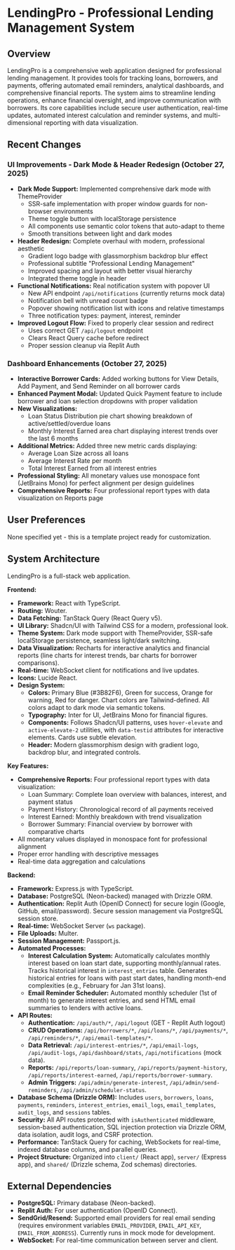 # LendingPro - Professional Lending Management System

## Overview
LendingPro is a comprehensive web application designed for professional lending management. It provides tools for tracking loans, borrowers, and payments, offering automated email reminders, analytical dashboards, and comprehensive financial reports. The system aims to streamline lending operations, enhance financial oversight, and improve communication with borrowers. Its core capabilities include secure user authentication, real-time updates, automated interest calculation and reminder systems, and multi-dimensional reporting with data visualization.

## Recent Changes

### UI Improvements - Dark Mode & Header Redesign (October 27, 2025)
- **Dark Mode Support:** Implemented comprehensive dark mode with ThemeProvider
  - SSR-safe implementation with proper window guards for non-browser environments
  - Theme toggle button with localStorage persistence
  - All components use semantic color tokens that auto-adapt to theme
  - Smooth transitions between light and dark modes
- **Header Redesign:** Complete overhaul with modern, professional aesthetic
  - Gradient logo badge with glassmorphism backdrop blur effect
  - Professional subtitle "Professional Lending Management"
  - Improved spacing and layout with better visual hierarchy
  - Integrated theme toggle in header
- **Functional Notifications:** Real notification system with popover UI
  - New API endpoint `/api/notifications` (currently returns mock data)
  - Notification bell with unread count badge
  - Popover showing notification list with icons and relative timestamps
  - Three notification types: payment, interest, reminder
- **Improved Logout Flow:** Fixed to properly clear session and redirect
  - Uses correct GET `/api/logout` endpoint
  - Clears React Query cache before redirect
  - Proper session cleanup via Replit Auth

### Dashboard Enhancements (October 27, 2025)
- **Interactive Borrower Cards:** Added working buttons for View Details, Add Payment, and Send Reminder on all borrower cards
- **Enhanced Payment Modal:** Updated Quick Payment feature to include borrower and loan selection dropdowns with proper validation
- **New Visualizations:** 
  - Loan Status Distribution pie chart showing breakdown of active/settled/overdue loans
  - Monthly Interest Earned area chart displaying interest trends over the last 6 months
- **Additional Metrics:** Added three new metric cards displaying:
  - Average Loan Size across all loans
  - Average Interest Rate per month
  - Total Interest Earned from all interest entries
- **Professional Styling:** All monetary values use monospace font (JetBrains Mono) for perfect alignment per design guidelines
- **Comprehensive Reports:** Four professional report types with data visualization on Reports page

## User Preferences
None specified yet - this is a template project ready for customization.

## System Architecture
LendingPro is a full-stack web application.

**Frontend:**
-   **Framework:** React with TypeScript.
-   **Routing:** Wouter.
-   **Data Fetching:** TanStack Query (React Query v5).
-   **UI Library:** Shadcn/UI with Tailwind CSS for a modern, professional look.
-   **Theme System:** Dark mode support with ThemeProvider, SSR-safe localStorage persistence, seamless light/dark switching.
-   **Data Visualization:** Recharts for interactive analytics and financial reports (line charts for interest trends, bar charts for borrower comparisons).
-   **Real-time:** WebSocket client for notifications and live updates.
-   **Icons:** Lucide React.
-   **Design System:**
    -   **Colors:** Primary Blue (#3B82F6), Green for success, Orange for warning, Red for danger. Chart colors are Tailwind-defined. All colors adapt to dark mode via semantic tokens.
    -   **Typography:** Inter for UI, JetBrains Mono for financial figures.
    -   **Components:** Follows Shadcn/UI patterns, uses `hover-elevate` and `active-elevate-2` utilities, with `data-testid` attributes for interactive elements. Cards use subtle elevation.
    -   **Header:** Modern glassmorphism design with gradient logo, backdrop blur, and integrated controls.

**Key Features:**
-   **Comprehensive Reports:** Four professional report types with data visualization:
    -   Loan Summary: Complete loan overview with balances, interest, and payment status
    -   Payment History: Chronological record of all payments received
    -   Interest Earned: Monthly breakdown with trend visualization
    -   Borrower Summary: Financial overview by borrower with comparative charts
-   All monetary values displayed in monospace font for professional alignment
-   Proper error handling with descriptive messages
-   Real-time data aggregation and calculations

**Backend:**
-   **Framework:** Express.js with TypeScript.
-   **Database:** PostgreSQL (Neon-backed) managed with Drizzle ORM.
-   **Authentication:** Replit Auth (OpenID Connect) for secure login (Google, GitHub, email/password). Secure session management via PostgreSQL session store.
-   **Real-time:** WebSocket Server (`ws` package).
-   **File Uploads:** Multer.
-   **Session Management:** Passport.js.
-   **Automated Processes:**
    -   **Interest Calculation System:** Automatically calculates monthly interest based on loan start date, supporting monthly/annual rates. Tracks historical interest in `interest_entries` table. Generates historical entries for loans with past start dates, handling month-end complexities (e.g., February for Jan 31st loans).
    -   **Email Reminder Scheduler:** Automated monthly scheduler (1st of month) to generate interest entries, and send HTML email summaries to lenders with active loans.
-   **API Routes:**
    -   **Authentication:** `/api/auth/*`, `/api/logout` (GET - Replit Auth logout)
    -   **CRUD Operations:** `/api/borrowers/*`, `/api/loans/*`, `/api/payments/*`, `/api/reminders/*`, `/api/email-templates/*`.
    -   **Data Retrieval:** `/api/interest-entries/*`, `/api/email-logs`, `/api/audit-logs`, `/api/dashboard/stats`, `/api/notifications` (mock data).
    -   **Reports:** `/api/reports/loan-summary`, `/api/reports/payment-history`, `/api/reports/interest-earned`, `/api/reports/borrower-summary`.
    -   **Admin Triggers:** `/api/admin/generate-interest`, `/api/admin/send-reminders`, `/api/admin/scheduler-status`.
-   **Database Schema (Drizzle ORM):** Includes `users`, `borrowers`, `loans`, `payments`, `reminders`, `interest_entries`, `email_logs`, `email_templates`, `audit_logs`, and `sessions` tables.
-   **Security:** All API routes protected with `isAuthenticated` middleware, session-based authentication, SQL injection protection via Drizzle ORM, data isolation, audit logs, and CSRF protection.
-   **Performance:** TanStack Query for caching, WebSockets for real-time, indexed database columns, and parallel queries.
-   **Project Structure:** Organized into `client/` (React app), `server/` (Express app), and `shared/` (Drizzle schema, Zod schemas) directories.

## External Dependencies
-   **PostgreSQL:** Primary database (Neon-backed).
-   **Replit Auth:** For user authentication (OpenID Connect).
-   **SendGrid/Resend:** Supported email providers for real email sending (requires environment variables `EMAIL_PROVIDER`, `EMAIL_API_KEY`, `EMAIL_FROM_ADDRESS`). Currently runs in mock mode for development.
-   **WebSocket:** For real-time communication between server and client.